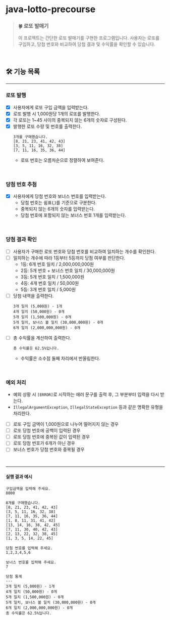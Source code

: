 # java-lotto-precourse

> ### 🍀 로또 발매기 <br>
> 이 프로젝트는 간단한 로또 발매기를 구현한 프로그램입니다. 사용자는 로또를 구입하고, 당첨 번호와 비교하여 당첨 결과 및 수익률을 확인할 수 있습니다.

<br>

## 🛠️ 기능 목록

-----

### 로또 발행
- [X] 사용자에게 로또 구입 금액을 입력받는다.
- [X] 로또 발행 시 1,000원당 1개의 로또를 발행한다.
- [X] 각 로또는 1~45 사이의 중복되지 않는 6개의 숫자로 구성된다.
- [X] 발행한 로또 수량 및 번호를 출력한다. 
  ```
  3개를 구매했습니다.
  [8, 21, 23, 41, 42, 43]
  [3, 5, 11, 16, 32, 38]
  [7, 11, 16, 35, 36, 44]
  ```
  - 로또 번호는 오름차순으로 정렬하여 보여준다.

<br>

### 당첨 번호 추첨
- [X] 사용자에게 당첨 번호와 보너스 번호를 입력받는다.
  - 당첨 번호는 쉼표(,)를 기준으로 구분한다.
  - 중복되지 않는 6개의 숫자를 입력받는다.
  - 당첨 번호에 포함되지 않는 보너스 번호 1개를 입력받는다.

<br>

### 당첨 결과 확인
- [ ] 사용자가 구매한 로또 번호와 당첨 번호를 비교하여 일치하는 개수를 확인한다.
- [ ] 일치하는 개수에 따라 1등부터 5등까지 당첨 여부를 판단한다.
  - 1등: 6개 번호 일치 / 2,000,000,000원
  - 2등: 5개 번호 + 보너스 번호 일치 / 30,000,000원
  - 3등: 5개 번호 일치 / 1,500,000원
  - 4등: 4개 번호 일치 / 50,000원
  - 5등: 3개 번호 일치 / 5,000원
- [ ] 당첨 내역을 출력한다.
  ```
  3개 일치 (5,000원) - 1개
  4개 일치 (50,000원) - 0개
  5개 일치 (1,500,000원) - 0개
  5개 일치, 보너스 볼 일치 (30,000,000원) - 0개
  6개 일치 (2,000,000,000원) - 0개
  ```
- [ ] 총 수익률을 계산하여 출력한다.
  ```
  총 수익률은 62.5%입니다.
  ```
  - 수익률은 소수점 둘째 자리에서 반올림한다.

<br>

### 예외 처리
- 예외 상황 시 `[ERROR]`로 시작하는 에러 문구를 출력 후, 그 부분부터 입력을 다시 받는다.
- `IllegalArgumentException`, `IllegalStateException` 등과 같은 명확한 유형을 처리한다.


- [ ] 로또 구입 금액이 1,000원으로 나누어 떨어지지 않는 경우
- [ ] 로또 당첨 번호에 공백이 입력된 경우
- [ ] 로또 당첨 번호에 중복된 값이 입력된 경우
- [ ] 로또 당첨 번호가 6개가 아닌 경우
- [ ] 보너스 번호가 당첨 번호와 중복될 경우

<br>

---------------
#### 실행 결과 예시
```
구입금액을 입력해 주세요.
8000

8개를 구매했습니다.
[8, 21, 23, 41, 42, 43] 
[3, 5, 11, 16, 32, 38] 
[7, 11, 16, 35, 36, 44] 
[1, 8, 11, 31, 41, 42] 
[13, 14, 16, 38, 42, 45] 
[7, 11, 30, 40, 42, 43] 
[2, 13, 22, 32, 38, 45] 
[1, 3, 5, 14, 22, 45]

당첨 번호를 입력해 주세요.
1,2,3,4,5,6

보너스 번호를 입력해 주세요.
7

당첨 통계
---
3개 일치 (5,000원) - 1개
4개 일치 (50,000원) - 0개
5개 일치 (1,500,000원) - 0개
5개 일치, 보너스 볼 일치 (30,000,000원) - 0개
6개 일치 (2,000,000,000원) - 0개
총 수익률은 62.5%입니다.
```
